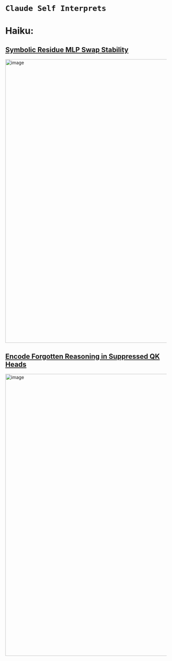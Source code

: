 # **`Claude Self Interprets`**

# Haiku: 

## [Symbolic Residue MLP Swap Stability](https://claude.site/artifacts/b1a95b95-1852-49c2-8d8a-2343b756367f)

<img width="887" alt="image" src="https://github.com/user-attachments/assets/d947e0b9-fae9-477c-8b8c-8c380942df56" />


## [Encode Forgotten Reasoning in Suppressed QK Heads](https://claude.site/artifacts/483a8c1d-9e1c-4c0a-a8be-b11ef39a86d3)


<img width="882" alt="image" src="https://github.com/user-attachments/assets/22b8fc34-7f96-486f-a5f7-0afb3f65d88e" />
